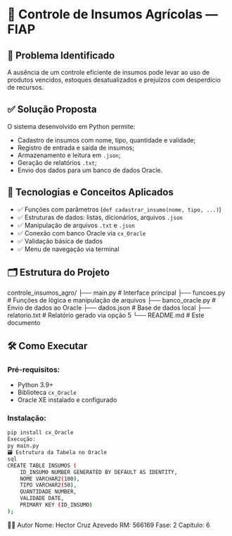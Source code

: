 # 🌱 Controle de Insumos Agrícolas — FIAP

## 🚜 Problema Identificado

A ausência de um controle eficiente de insumos pode levar ao uso de produtos vencidos, estoques desatualizados e prejuízos com desperdício de recursos.

## ✅ Solução Proposta

O sistema desenvolvido em Python permite:
- Cadastro de insumos com nome, tipo, quantidade e validade;
- Registro de entrada e saída de insumos;
- Armazenamento e leitura em `.json`;
- Geração de relatórios `.txt`;
- Envio dos dados para um banco de dados Oracle.

## 🧪 Tecnologias e Conceitos Aplicados

- ✅ Funções com parâmetros (`def cadastrar_insumo(nome, tipo, ...)`)
- ✅ Estruturas de dados: listas, dicionários, arquivos `.json`
- ✅ Manipulação de arquivos `.txt` e `.json`
- ✅ Conexão com banco Oracle via `cx_Oracle`
- ✅ Validação básica de dados
- ✅ Menu de navegação via terminal

## 🗂️ Estrutura do Projeto

controle_insumos_agro/ 
├── main.py # Interface principal 
├── funcoes.py # Funções de lógica e manipulação de arquivos 
├── banco_oracle.py # Envio de dados ao Oracle 
├── dados.json # Base de dados local 
├── relatorio.txt # Relatório gerado via opção 5 
└── README.md # Este documento

## 🛠️ Como Executar

### Pré-requisitos:
- Python 3.9+
- Biblioteca `cx_Oracle`
- Oracle XE instalado e configurado

### Instalação:
```bash
pip install cx_Oracle
Execução:
py main.py
🗃️ Estrutura da Tabela no Oracle
sql
CREATE TABLE INSUMOS (
    ID_INSUMO NUMBER GENERATED BY DEFAULT AS IDENTITY,
    NOME VARCHAR2(100),
    TIPO VARCHAR2(50),
    QUANTIDADE NUMBER,
    VALIDADE DATE,
    PRIMARY KEY (ID_INSUMO)
);
```
👨‍💻 Autor
Nome: Hector Cruz Azevedo
RM: 566169
Fase: 2
Capítulo: 6

